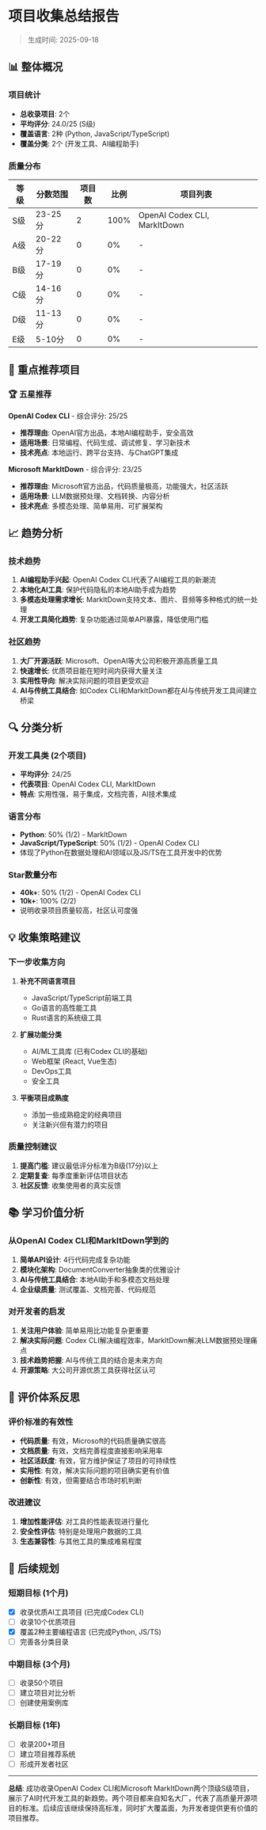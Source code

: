 # 项目收集总结报告

> 生成时间: 2025-09-18

## 📊 整体概况

### 项目统计
- **总收录项目**: 2个
- **平均评分**: 24.0/25 (S级)
- **覆盖语言**: 2种 (Python, JavaScript/TypeScript)
- **覆盖分类**: 2个 (开发工具、AI编程助手)

### 质量分布
| 等级 | 分数范围 | 项目数 | 比例 | 项目列表 |
|------|----------|--------|------|----------|
| S级 | 23-25分 | 2 | 100% | OpenAI Codex CLI, MarkItDown |
| A级 | 20-22分 | 0 | 0% | - |
| B级 | 17-19分 | 0 | 0% | - |
| C级 | 14-16分 | 0 | 0% | - |
| D级 | 11-13分 | 0 | 0% | - |
| E级 | 5-10分 | 0 | 0% | - |

## 🎯 重点推荐项目

### 🏆 五星推荐
**OpenAI Codex CLI** - 综合评分: 25/25
- **推荐理由**: OpenAI官方出品，本地AI编程助手，安全高效
- **适用场景**: 日常编程、代码生成、调试修复、学习新技术
- **技术亮点**: 本地运行、跨平台支持、与ChatGPT集成

**Microsoft MarkItDown** - 综合评分: 23/25
- **推荐理由**: Microsoft官方出品，代码质量极高，功能强大，社区活跃
- **适用场景**: LLM数据预处理、文档转换、内容分析
- **技术亮点**: 多模态处理、简单易用、可扩展架构

## 📈 趋势分析

### 技术趋势
1. **AI编程助手兴起**: OpenAI Codex CLI代表了AI编程工具的新潮流
2. **本地化AI工具**: 保护代码隐私的本地AI助手成为趋势
3. **多模态处理需求增长**: MarkItDown支持文本、图片、音频等多种格式的统一处理
4. **开发工具简化趋势**: 复杂功能通过简单API暴露，降低使用门槛

### 社区趋势
1. **大厂开源活跃**: Microsoft、OpenAI等大公司积极开源高质量工具
2. **快速增长**: 优质项目能在短时间内获得大量关注
3. **实用性导向**: 解决实际问题的项目更受欢迎
4. **AI与传统工具结合**: 如Codex CLI和MarkItDown都在AI与传统开发工具间建立桥梁

## 🔍 分类分析

### 开发工具类 (2个项目)
- **平均评分**: 24/25
- **代表项目**: OpenAI Codex CLI, MarkItDown
- **特点**: 实用性强，易于集成，文档完善，AI技术集成

### 语言分布
- **Python**: 50% (1/2) - MarkItDown
- **JavaScript/TypeScript**: 50% (1/2) - OpenAI Codex CLI
- 体现了Python在数据处理和AI领域以及JS/TS在工具开发中的优势

### Star数量分布
- **40k+**: 50% (1/2) - OpenAI Codex CLI
- **10k+**: 100% (2/2)
- 说明收录项目质量较高，社区认可度强

## 💡 收集策略建议

### 下一步收集方向
1. **补充不同语言项目**
   - JavaScript/TypeScript前端工具
   - Go语言的高性能工具
   - Rust语言的系统级工具

2. **扩展功能分类**
   - AI/ML工具库 (已有Codex CLI的基础)
   - Web框架 (React, Vue生态)
   - DevOps工具
   - 安全工具

3. **平衡项目成熟度**
   - 添加一些成熟稳定的经典项目
   - 关注新兴但有潜力的项目

### 质量控制建议
1. **提高门槛**: 建议最低评分标准为B级(17分)以上
2. **定期复查**: 每季度重新评估项目状态
3. **社区反馈**: 收集使用者的真实反馈

## 📚 学习价值分析

### 从OpenAI Codex CLI和MarkItDown学到的
1. **简单API设计**: 4行代码完成复杂功能
2. **模块化架构**: DocumentConverter抽象类的优雅设计
3. **AI与传统工具结合**: 本地AI助手和多模态文档处理
4. **企业级质量**: 测试覆盖、文档完善、代码规范

### 对开发者的启发
1. **关注用户体验**: 简单易用比功能复杂更重要
2. **解决实际问题**: Codex CLI解决编程效率，MarkItDown解决LLM数据预处理痛点
3. **技术趋势把握**: AI与传统工具的结合是未来方向
4. **开源策略**: 大公司开源优质工具获得社区认可

## 🎲 评价体系反思

### 评价标准的有效性
- **代码质量**: 有效，Microsoft的代码质量确实很高
- **文档质量**: 有效，文档完善程度直接影响采用率
- **社区活跃度**: 有效，官方维护保证了项目的可持续性
- **实用性**: 有效，解决实际问题的项目确实更有价值
- **创新性**: 有效，但需要结合市场时机判断

### 改进建议
1. **增加性能评估**: 对工具的性能表现进行量化
2. **安全性评估**: 特别是处理用户数据的工具
3. **生态兼容性**: 与其他工具的集成难易程度

## 🔮 后续规划

### 短期目标 (1个月)
- [x] 收录优质AI工具项目 (已完成Codex CLI)
- [ ] 收录10个优质项目
- [x] 覆盖2种主要编程语言 (已完成Python, JS/TS)
- [ ] 完善各分类目录

### 中期目标 (3个月)
- [ ] 收录50个项目
- [ ] 建立项目对比分析
- [ ] 创建使用案例库

### 长期目标 (1年)
- [ ] 收录200+项目
- [ ] 建立项目推荐系统
- [ ] 形成开发者社区

---

**总结**: 成功收录OpenAI Codex CLI和Microsoft MarkItDown两个顶级S级项目，展示了AI时代开发工具的新趋势。两个项目都来自知名大厂，代表了高质量开源项目的标准。后续应该继续保持高标准，同时扩大覆盖面，为开发者提供更有价值的项目推荐。